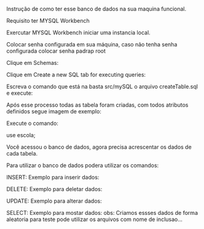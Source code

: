 Instrução de como ter esse banco de dados na sua maquina funcional.

Requisito ter MYSQL Workbench

Exercutar MYSQL Workbench iniciar uma instancia local.

Colocar senha configurada em sua máquina, caso não tenha senha configurada colocar senha padrap root

Clique em Schemas:

Clique em Create a new SQL tab for executing queries:

Escreva o comando que está na basta src/mySQL o arquivo createTable.sql e execute:

Após esse processo todas as tabela foram criadas, com todos atributos definidos segue imagem de exemplo:

Execute o comando: 

use escola;

Você acessou o banco de dados, agora precisa acrescentar os dados de cada tabela.

Para utilizar o banco de dados podera utilizar os comandos:

INSERT:
Exemplo para inserir dados:


DELETE:
Exemplo para deletar dados:

UPDATE:
Exemplo para alterar dados:

SELECT:
Exemplo para mostar dados:
obs: Criamos essses dados de forma aleatoria para teste pode utilizar os arquivos com nome de inclusao...
